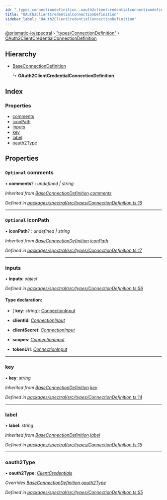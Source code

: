 ```yaml
---
id: "_types_connectiondefinition_.oauth2clientcredentialconnectiondefinition"
title: "OAuth2ClientCredentialConnectionDefinition"
sidebar_label: "OAuth2ClientCredentialConnectionDefinition"
---
```


[@prismatic-io/spectral](../index.md) › ["types/ConnectionDefinition"](../modules/_types_connectiondefinition_.md) › [OAuth2ClientCredentialConnectionDefinition](_types_connectiondefinition_.oauth2clientcredentialconnectiondefinition.md)

## Hierarchy

* [BaseConnectionDefinition](_types_connectiondefinition_.baseconnectiondefinition.md)

  ↳ **OAuth2ClientCredentialConnectionDefinition**

## Index

### Properties

* [comments](_types_connectiondefinition_.oauth2clientcredentialconnectiondefinition.md#optional-comments)
* [iconPath](_types_connectiondefinition_.oauth2clientcredentialconnectiondefinition.md#optional-iconpath)
* [inputs](_types_connectiondefinition_.oauth2clientcredentialconnectiondefinition.md#inputs)
* [key](_types_connectiondefinition_.oauth2clientcredentialconnectiondefinition.md#key)
* [label](_types_connectiondefinition_.oauth2clientcredentialconnectiondefinition.md#label)
* [oauth2Type](_types_connectiondefinition_.oauth2clientcredentialconnectiondefinition.md#oauth2type)

## Properties

### `Optional` comments

• **comments**? : *undefined | string*

*Inherited from [BaseConnectionDefinition](_types_connectiondefinition_.baseconnectiondefinition.md).[comments](_types_connectiondefinition_.baseconnectiondefinition.md#optional-comments)*

*Defined in [packages/spectral/src/types/ConnectionDefinition.ts:16](https://github.com/prismatic-io/spectral/blob/v8.1.0/packages/spectral/src/types/ConnectionDefinition.ts#L16)*

___

### `Optional` iconPath

• **iconPath**? : *undefined | string*

*Inherited from [BaseConnectionDefinition](_types_connectiondefinition_.baseconnectiondefinition.md).[iconPath](_types_connectiondefinition_.baseconnectiondefinition.md#optional-iconpath)*

*Defined in [packages/spectral/src/types/ConnectionDefinition.ts:17](https://github.com/prismatic-io/spectral/blob/v8.1.0/packages/spectral/src/types/ConnectionDefinition.ts#L17)*

___

###  inputs

• **inputs**: *object*

*Defined in [packages/spectral/src/types/ConnectionDefinition.ts:56](https://github.com/prismatic-io/spectral/blob/v8.1.0/packages/spectral/src/types/ConnectionDefinition.ts#L56)*

#### Type declaration:

* \[ **key**: *string*\]: [ConnectionInput](../modules/_types_inputs_.md#connectioninput)

* **clientId**: *[ConnectionInput](../modules/_types_inputs_.md#connectioninput)*

* **clientSecret**: *[ConnectionInput](../modules/_types_inputs_.md#connectioninput)*

* **scopes**: *[ConnectionInput](../modules/_types_inputs_.md#connectioninput)*

* **tokenUrl**: *[ConnectionInput](../modules/_types_inputs_.md#connectioninput)*

___

###  key

• **key**: *string*

*Inherited from [BaseConnectionDefinition](_types_connectiondefinition_.baseconnectiondefinition.md).[key](_types_connectiondefinition_.baseconnectiondefinition.md#key)*

*Defined in [packages/spectral/src/types/ConnectionDefinition.ts:14](https://github.com/prismatic-io/spectral/blob/v8.1.0/packages/spectral/src/types/ConnectionDefinition.ts#L14)*

___

###  label

• **label**: *string*

*Inherited from [BaseConnectionDefinition](_types_connectiondefinition_.baseconnectiondefinition.md).[label](_types_connectiondefinition_.baseconnectiondefinition.md#label)*

*Defined in [packages/spectral/src/types/ConnectionDefinition.ts:15](https://github.com/prismatic-io/spectral/blob/v8.1.0/packages/spectral/src/types/ConnectionDefinition.ts#L15)*

___

###  oauth2Type

• **oauth2Type**: *[ClientCredentials](../enums/_types_connectiondefinition_.oauth2type.md#clientcredentials)*

*Overrides [BaseConnectionDefinition](_types_connectiondefinition_.baseconnectiondefinition.md).[oauth2Type](_types_connectiondefinition_.baseconnectiondefinition.md#optional-oauth2type)*

*Defined in [packages/spectral/src/types/ConnectionDefinition.ts:55](https://github.com/prismatic-io/spectral/blob/v8.1.0/packages/spectral/src/types/ConnectionDefinition.ts#L55)*
